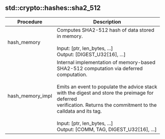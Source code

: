 
## std::crypto::hashes::sha2_512
| Procedure | Description |
| ----------- | ------------- |
| hash_memory | Computes SHA2-512 hash of data stored in memory.<br /><br />Input:  [ptr, len_bytes, ...]<br />Output: [DIGEST_U32[16], ...]<br /> |
| hash_memory_impl | Internal implementation of memory-based SHA2-512 computation via deferred computation.<br /><br />Emits an event to populate the advice stack with the digest and store the preimage for deferred<br />verification. Returns the commitment to the calldata and its tag.<br /><br />Input:  [ptr, len_bytes, ...]<br />Output: [COMM, TAG, DIGEST_U32[16], ...]<br /> |
